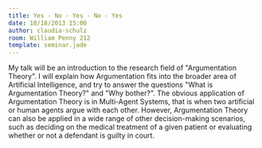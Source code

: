 ```yaml
---
title: Yes - No - Yes - No - Yes
date: 10/18/2013 15:00
author: claudia-schulz
room: William Penny 212
template: seminar.jade
---
```

My talk will be an introduction to the research field of "Argumentation
Theory".
I will explain how Argumentation fits into the broader area of
Artificial Intelligence, and try to answer the questions "What is
Argumentation Theory?" and "Why bother?".
The obvious application of Argumentation Theory is in Multi-Agent
Systems, that is when two artificial or human agents argue with each
other. However, Argumentation Theory can also be applied in a wide range
of other decision-making scenarios, such as deciding on the medical
treatment of a given patient or evaluating whether or not a defendant is
guilty in court.
